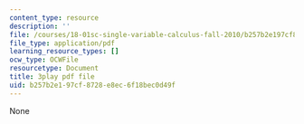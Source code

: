 ```yaml
---
content_type: resource
description: ''
file: /courses/18-01sc-single-variable-calculus-fall-2010/b257b2e197cf8728e8ec6f18bec0d49f_5q_3FDOkVRQ.pdf
file_type: application/pdf
learning_resource_types: []
ocw_type: OCWFile
resourcetype: Document
title: 3play pdf file
uid: b257b2e1-97cf-8728-e8ec-6f18bec0d49f
---
```

None


